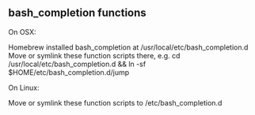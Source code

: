 bash_completion functions
-------------------------

On OSX:

Homebrew installed bash_completion at /usr/local/etc/bash_completion.d
Move or symlink these function scripts there, e.g.
cd /usr/local/etc/bash_completion.d && ln -sf $HOME/etc/bash_completion.d/jump

On Linux:

Move or symlink these function scripts to /etc/bash_completion.d
